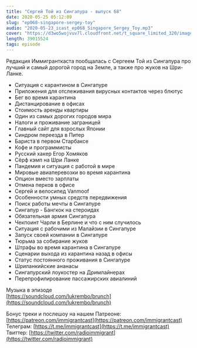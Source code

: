 ```yaml
---
title: "Сергей Той из Сингапура - выпуск 68"
date: 2020-05-25 05:12:09
slug: "ep068-singapore-sergey-toy"
audio: "2020-05-23_icast_ep068_Singapore_Sergey_Toy.mp3"
cover: "https://d3wo5wojvuv7l.cloudfront.net/t_square_limited_320/images.spreaker.com/original/ff3060358d39f33f115e4556631dbc20.jpg"
length: 39015524
tags: episode
---
```

Редакция Иммигранткаста пообщалась с Сергеем Той из Сингапура про лучший и самый дорогой город на Земле, а также про жуков на Шри-Ланке.  
  
* Ситуация с карантином в Сингапуре  
* Приложения для отслеживания вирусных контактов через блютус  
* Бег во время карантина  
* Дистанцирование в офисах  
* Стоимость аренды квартиры  
* Один из самых дорогих городов мира  
* Налоги и проживание заграницей  
* Главный сайт для взрослых Японии  
* Синдром переезда в Питер  
* Бариста в первом Старбаксе  
* Кофе и программисты  
* Русский хакер Егор Хомяков  
* Сёрф кэмп на Шри Ланке  
* Пандемия и ситуация с работой в мире  
* Мировые авиаперевозки во время карантина  
* Опцион вместо зарплаты  
* Отмена перков в офисе  
* Сергей и велосипед Vanmoof  
* Особенности умных средств передвижения  
* Поиск работы мечты в Сингапуре  
* Сингапур - Бангкок на стероидах  
* Обязательная армия Сингапура  
* Чекпоинт Чарли в Берлине и что с ним случилось  
* Ситуация с рабочими из Малайзии в Сингапуре  
* Запуск своей компании в Сингапуре  
* Тюрьма за собирание жуков  
* Штрафы во время карантина в Сингапуре  
* Сценарии выхода из карантина назад в офисы  
* Статус постоянного проживания в Сингапуре  
* Шриланкийские ананасы  
* Сингапурский лоукостер на Дримлайнерах  
* Перепрофилирование пассажирских авиалиний  
  
Музыка в эпизоде  
[https://soundcloud.com/lukrembo/brunch](https://soundcloud.com/lukrembo/brunch)  
  
Бонус треки и послешоу на нашем Патреоне: [https://patreon.com/immigrantcast](https://patreon.com/immigrantcast)  
Телеграм: [https://t.me/immigrantcast](https://t.me/immigrantcast)  
Твиттер: [https://twitter.com/radioimmigrant](https://twitter.com/radioimmigrant)
